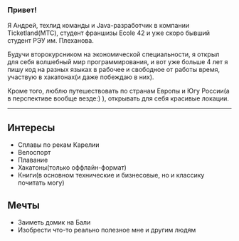### Привет!

Я Андрей, техлид команды и Java-разработчик в компании Ticketland(МТС), студент франшизы Ecole 42 и уже скоро бывший студент РЭУ им. Плеханова.

Будучи второкурсником на экономической специальности, я открыл для себя волшебный мир программирования, и вот уже больше 4 лет я пишу код на разных языках в рабочее и свободное от работы время, участвую в хакатонах(и даже побеждаю в них).

Кроме того, люблю путешествовать по странам Европы и Югу России(а в перспективе вообще везде:) ), открывать для себя красивые локации.

---
## Интересы
 - Сплавы по рекам Карелии
 - Велоспорт
 - Плавание
 - Хакатоны(только оффлайн-формат)
 - Книги(в основном технические и бизнесовые, но и классику почитать могу)

## Мечты
 - Заиметь домик на Бали
 - Изобрести что-то реально полезное мне и другим людям